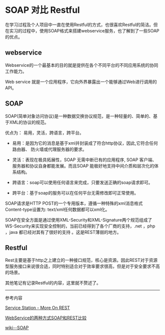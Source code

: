 # SOAP 对比 Restful

在学习过程及个人项目中一直在使用Restful的方式，也很喜欢Restful的简洁。但在实习的过程中，使用SOAP格式来搭建webservice服务，也了解到了一些SOAP的优点。

## webservice

Webservice的一个最基本的目的就是提供在各个不同平台的不同应用系统的协同工作能力。

Web service 就是一个应用程序，它向外界暴露出一个能够通过Web进行调用的API。

## SOAP

SOAP(简单对象访问协议)是一种数据交换协议规范，是一种轻量的、简单的、基于XML的协议的规范。

优点为： 易用，灵活，跨语言，跨平台。

* 易用：是因为它的消息是基于xml并封装成了符合http协议，因此,它符合任何路由器、 防火墙或代理服务器的要求。

* 灵活：表现在极具拓展性，SOAP 无需中断已有的应用程序, SOAP 客户端、 服务器和协议自身都能发展。而且SOAP 能极好地支持中间介质和层次化的体系结构。

* 跨语言：soap可以使用任何语言来完成，只要发送正确的soap请求即可。

* 跨平台：基于soap的服务可以在任何平台无需修改即可正常使用。

SOAP请求是HTTP POST的一个专用版本，遵循一种特殊的xml消息格式Content-type设置为: text/xml任何数据都可以xml化。

SOAP在安全方面是通过使用XML-Security和XML-Signature两个规范组成了WS-Security来实现安全控制的，当前已经得到了各个厂商的支持，.net ，php ，java 都已经对其有了很好的支持 。这是REST薄弱的地方。

## Restful


Rest主要是基于http之上建立的一种接口规范，核心是资源。因此REST对于资源型服务接口来说很合适，同时特别适合对于效率要求很高，但是对于安全要求不高的场景。

其他笔记有记录Restful的内容，这里就不赘述了。

---

参考内容

[Service Station - More On REST](https://msdn.microsoft.com/en-us/magazine/dd942839.aspx)

[WebService的两种方式SOAP和REST比较](https://www.jianshu.com/p/1d091b693a2c)

[wiki--SOAP](https://en.wikipedia.org/wiki/SOAP)
